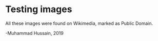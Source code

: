 # Testing images
All these images were found on Wikimedia, marked as Public Domain.

-Muhammad Hussain, 2019
